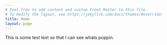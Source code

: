 ```yaml
---
# Feel free to add content and custom Front Matter to this file.
# To modify the layout, see https://jekyllrb.com/docs/themes/#overriding-theme-defaults
title: Home
layout: page
---
```

This is some test text so that I can see whats poppin. 

<style>
.page-heading{
	font-size: 20px;
}
</style>
